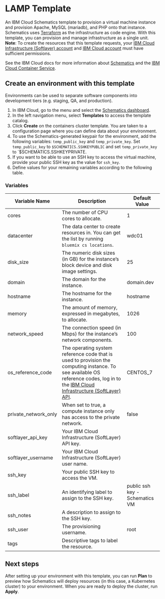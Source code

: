 # LAMP Template

An IBM Cloud Schematics template to provision a virtual machine instance and provision Apache, MySQL (mariadb), and PHP onto that instance. Schematics uses [Terraform](https://www.terraform.io/) as the infrastructure as code engine. With this template, you can provision and manage infrastructure as a single unit. **Note**: To create the resources that this template requests, your [IBM Cloud Infrastructure (Softlayer) account](https://console.bluemix.net/docs/iam/mnginfra.html#managing-infrastructure-access) and [IBM Cloud account](https://console.bluemix.net/docs/iam/mngiam.html#iammanidaccser) must have sufficient permissions. 

See the IBM Cloud docs for more information about [Schematics](https://console.bluemix.net/docs/services/schematics/index.html) and the [IBM Cloud Container Service](https://console.bluemix.net/docs/containers/container_index.html).

## Create an environment with this template

Environments can be used to separate software components into development tiers (e.g. staging, QA, and production).

1. In IBM Cloud, go to the menu and select the [Schematics dashboard](https://console.bluemix.net/schematics).
2. In the left navigation menu, select **Templates** to access the template catalog.
3. Click **Create** on the containers cluster template. You are taken to a configuration page where you can define data about your environment.
4. To use the Schematics-generated keypair for the environment, add the following variables: `temp_public_key` and `temp_private_key`. Set `temp_public_key` to `$SCHEMATICS.SSHKEYPUBLIC` and set `temp_private_key` to `$SCHEMATICS.SSHKEYPRIVATE.
5. If you want to be able to use an SSH key to access the virtual machine, provide your public SSH key as the value for `ssh_key`.
6. Define values for your remaining variables according to the following table.

### Variables

|Variable Name|Description|Default Value|
|-------------|-----------|-------------|
|cores|The number of CPU cores to allocate.|1|
|datacenter|The data center to create resources in. You can get the list by running `bluemix cs locations`.|wdc01|
|disk_size|The numeric disk sizes (in GB) for the instance’s block device and disk image settings.|25|
|domain|The domain for the instance.|domain.dev|
|hostname|The hostname for the instance.|hostname|
|memory|The amount of memory, expressed in megabytes, to allocate.|1026|
|network_speed|The connection speed (in Mbps) for the instance’s network components.|100|
|os_reference_code|The operating system reference code that is used to provision the computing instance. To see available OS reference codes, log in to the [IBM Cloud Infrastructure (SoftLayer) API](https://api.softlayer.com/rest/v3/SoftLayer_Virtual_Guest_Block_Device_Template_Group/getVhdImportSoftwareDescriptions.json?objectMask=referenceCode).|CENTOS_7|
|private_network_only|When set to true, a compute instance only has access to the private network.|false|
|softlayer_api_key|Your IBM Cloud Infrastructure (SoftLayer) API key.||
|softlayer_username|Your IBM Cloud Infrastructure (SoftLayer) user name.||
|ssh_key|Your public SSH key to access the VM.||
|ssh_label|An identifying label to assign to the SSH key.|public ssh key - Schematics VM|
|ssh_notes|A description to assign to the SSH key.||
|ssh_user|The provisioning username.|root|
|tags|Descriptive tags to label the resource.||

## Next steps

After setting up your environment with this template, you can run **Plan** to preview how Schematics will deploy resources (in this case, a Kubernetes cluster) to your environment. When you are ready to deploy the cluster, run **Apply**.
